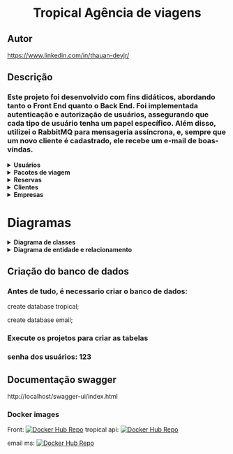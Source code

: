 
# <div align="center" >Tropical Agência de viagens</div>
## Autor 
https://www.linkedin.com/in/thauan-devjr/

## Descrição 

### Este projeto foi desenvolvido com fins didáticos, abordando tanto o Front End quanto o Back End. Foi implementada autenticação e autorização de usuários, assegurando que cada tipo de usuário tenha um papel específico. Além disso, utilizei o RabbitMQ para mensageria assíncrona, e, sempre que um novo cliente é cadastrado, ele recebe um e-mail de boas-vindas.

<details>
    <summary><b>Usuários</b></summary>
    <img src="./database/Users.png" alt="Users">
</details>

<details>
    <summary><b>Pacotes de viagem</b></summary>
    <img src="./database/Travel packages.png" alt="Travel Packages">
</details>

<details>
    <summary><b>Reservas</b></summary>
    <img src="./database/Reserves.png" alt="Reserves">
</details>
<details>
    <summary><b>Clientes</b></summary>
    <img src="./database/Clients.png" alt="Clients">
</details>
<details>
    <summary><b>Empresas</b></summary>
    <img src="./database/Enterprise.png" alt="Enterprises">
</details>

# Diagramas
<details>
    <summary><b>Diagrama de classes</b></summary>
    <img src="./database/Diagrama de classes.png" alt="Categorias">
    <summary><b>Diagrama de classes Ms email</b></summary>
    <img src="./database/Class Diagram Ms Email.png" alt="Categorias">
</details>
<details>
    <summary><b>Diagrama de entidade e relacionamento</b></summary>
    <img src="./database/DER.png" alt="Categorias">
    <summary><b>Diagrama de entidade e relacionamento Ms Email</b></summary>
    <img src="./database/DER MSemail .png" alt="Categorias">
</details>


## Criação do banco de dados
### Antes de tudo, é necessario criar o banco de dados:

create database tropical;

create database email;

### Execute os projetos para criar as tabelas
### senha dos usuários: 123
## Documentação swagger
http://localhost/swagger-ui/index.html

### Docker images 
Front:
[![Docker Hub Repo](https://img.shields.io/docker/pulls/thauans/project.svg)](https://hub.docker.com/repository/docker/thauans/project)
tropical api:
[![Docker Hub Repo](https://img.shields.io/docker/pulls/thauans/tropical.svg)](https://hub.docker.com/repository/docker/thauans/tropical)

email ms:
[![Docker Hub Repo](https://img.shields.io/docker/pulls/thauans/email.svg)](https://hub.docker.com/repository/docker/thauans/email)

